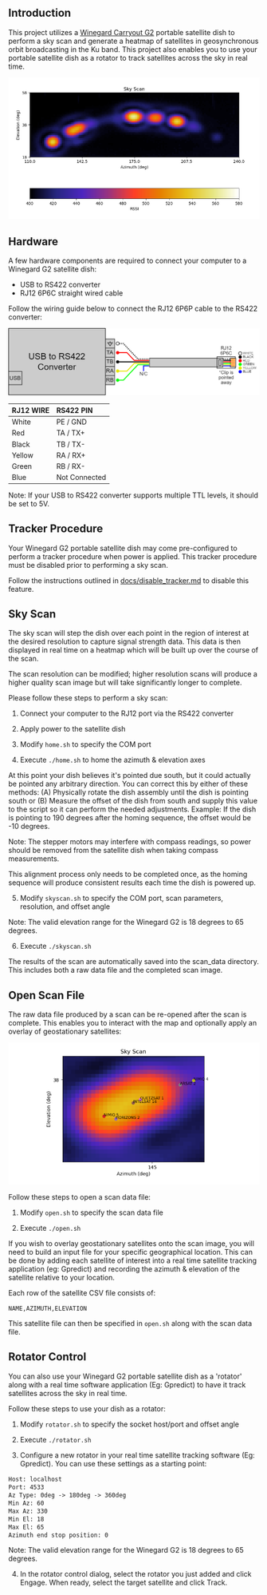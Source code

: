
## Introduction

This project utilizes a [Winegard Carryout G2](docs/winegard_g2.png) portable satellite dish
to perform a sky scan and generate a heatmap of satellites in
geosynchronous orbit broadcasting in the Ku band. This project also
enables you to use your portable satellite dish as a rotator to
track satellites across the sky in real time.

![Example Scan Result](example/scan_image.png)

## Hardware

A few hardware components are required to connect your computer
to a Winegard G2 satellite dish:

- USB to RS422 converter
- RJ12 6P6C straight wired cable 

Follow the wiring guide below to connect the RJ12 6P6P cable to the
RS422 converter:

![Wiring Guide](docs/wiring_guide.png)

| RJ12 WIRE | RS422 PIN     |
|:--------- |:------------- |
| White     | PE / GND      |
| Red       | TA / TX+      |
| Black     | TB / TX-      |
| Yellow    | RA / RX+      |
| Green     | RB / RX-      |
| Blue      | Not Connected |

Note: If your USB to RS422 converter supports multiple TTL levels,
it should be set to 5V.

## Tracker Procedure

Your Winegard G2 portable satellite dish may come pre-configured
to perform a tracker procedure when power is applied. This tracker
procedure must be disabled prior to performing a sky scan.

Follow the instructions outlined in [docs/disable_tracker.md](docs/disable_tracker.md)
to disable this feature.

## Sky Scan

The sky scan will step the dish over each point in the region of
interest at the desired resolution to capture signal strength data.
This data is then displayed in real time on a heatmap which will
be built up over the course of the scan.

The scan resolution can be modified; higher resolution scans will 
produce a higher quality scan image but will take significantly
longer to complete.

Please follow these steps to perform a sky scan:

1) Connect your computer to the RJ12 port via the RS422 converter

2) Apply power to the satellite dish

3) Modify `home.sh` to specify the COM port

4) Execute `./home.sh` to home the azimuth & elevation axes

At this point your dish believes it's pointed due south, but it
could actually be pointed any arbitrary direction. You can correct
this by either of these methods: (A) Physically rotate the dish
assembly until the dish is pointing south or (B) Measure the
offset of the dish from south and supply this value to the script
so it can perform the needed adjustments. Example: If the dish is
pointing to 190 degrees after the homing sequence, the offset would
be -10 degrees.

Note: The stepper motors may interfere with compass readings, so
power should be removed from the satellite dish when taking compass
measurements.

This alignment process only needs to be completed once, as the
homing sequence will produce consistent results each time the dish
is powered up.

5) Modify `skyscan.sh` to specify the COM port, scan parameters,
resolution, and offset angle

Note: The valid elevation range for the Winegard G2 is 18 degrees
to 65 degrees.

6) Execute `./skyscan.sh`

The results of the scan are automatically saved into the scan_data
directory. This includes both a raw data file and the completed
scan image.

## Open Scan File

The raw data file produced by a scan can be re-opened after the
scan is complete. This enables you to interact with the map and
optionally apply an overlay of geostationary satellites:

![Example Overlay](example/scan_image_with_overlay.png)

Follow these steps to open a scan data file:

1) Modify `open.sh` to specify the scan data file

2) Execute `./open.sh`

If you wish to overlay geostationary satellites onto the scan
image, you will need to build an input file for your specific
geographical location. This can be done by adding each satellite
of interest into a real time satellite tracking application
(eg: Gpredict) and recording the azimuth & elevation of the
satellite relative to your location.

Each row of the satellite CSV file consists of:
```
NAME,AZIMUTH,ELEVATION
```

This satellite file can then be specified in `open.sh` along
with the scan data file.

## Rotator Control

You can also use your Winegard G2 portable satellite dish as a
'rotator' along with a real time software application (Eg:
Gpredict) to have it track satellites across the sky in real time. 

Follow these steps to use your dish as a rotator:

1) Modify `rotator.sh` to specify the socket host/port and offset
angle

2) Execute `./rotator.sh`

3) Configure a new rotator in your real time satellite tracking
software (Eg: Gpredict). You can use these settings as a starting
point:
```
Host: localhost
Port: 4533
Az Type: 0deg -> 180deg -> 360deg
Min Az: 60
Max Az: 330
Min El: 18
Max El: 65
Azimuth end stop position: 0
```

Note: The valid elevation range for the Winegard G2 is 18 degrees
to 65 degrees.

4) In the rotator control dialog, select the rotator you just added
and click Engage. When ready, select the target satellite and click
Track.